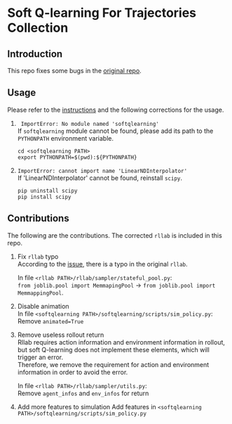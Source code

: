 # Soft Q-learning For Trajectories Collection

## Introduction

This repo fixes some bugs in the [original repo](https://github.com/haarnoja/softqlearning). 

## Usage

Please refer to the [instructions](README.origin.md) and the following corrections for the usage.
   
1. ` ImportError: No module named 'softqlearning'`  
   If `softqlearning` module cannot be found, please add its path to the `PYTHONPATH` environment variable.
   ```
   cd <softqlearning PATH>
   export PYTHONPATH=$(pwd):${PYTHONPATH}
   ```
   
2. `ImportError: cannot import name 'LinearNDInterpolator'`  
   If 'LinearNDInterpolator' cannot be found, reinstall `scipy`.  
   ```
   pip uninstall scipy
   pip install scipy
   ```

## Contributions

The following are the contributions. The corrected `rllab` is included in this repo.

1. Fix `rllab` typo  
   According to the [issue](https://github.com/rll/rllab/issues/240), there is a typo in the original `rllab`.
     
   In file `<rllab PATH>/rllab/sampler/stateful_pool.py`:  
   `from joblib.pool import MemmapingPool` -> `from joblib.pool import MemmappingPool`.  

2. Disable animation  
   In file `<softqlearning PATH>/softqlearning/scripts/sim_policy.py`:
   Remove `animated=True`

3. Remove useless rollout return  
   Rllab requires action information and environment information in rollout, but soft Q-learning does not implement these elements, which will trigger an error.  
   Therefore, we remove the requirement for action and environment information in order to avoid the error.
   
   In file `<rllab PATH>/rllab/sampler/utils.py`:  
   Remove `agent_infos` and `env_infos` for return

4. Add more features to simulation
   Add features in `<softqlearning PATH>/softqlearning/scripts/sim_policy.py`  
